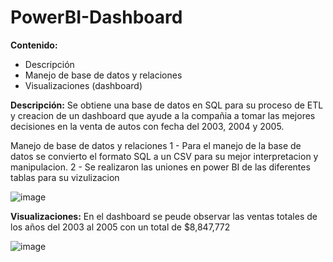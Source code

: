 # PowerBI-Dashboard

**Contenido:**
- Descripción
- Manejo de base de datos y relaciones
- Visualizaciones (dashboard)

**Descripción:**
Se obtiene una base de datos en SQL para su proceso de ETL y creacion de un dashboard que ayude a la compañia a tomar las mejores decisiones en la venta de autos con fecha del 2003, 2004 y 2005.

Manejo de base de datos y relaciones
  1 - Para el manejo de la base de datos se convierto el formato SQL a un CSV para su mejor interpretacion y manipulacion.
  2 - Se realizaron las uniones en power BI de las diferentes tablas para su vizulizacion
  
![image](https://github.com/jolosjoel/PowerBI-Dashboard/assets/45809759/758f70b4-d013-49a0-bc5c-c2530532b290)

**Visualizaciones:**
En el dashboard se peude observar las ventas totales de los años del 2003 al 2005 con un total de $8,847,772 

![image](https://github.com/jolosjoel/PowerBI-Dashboard/assets/45809759/3b07624d-36b5-4d2c-b702-0e24a4b19436)
